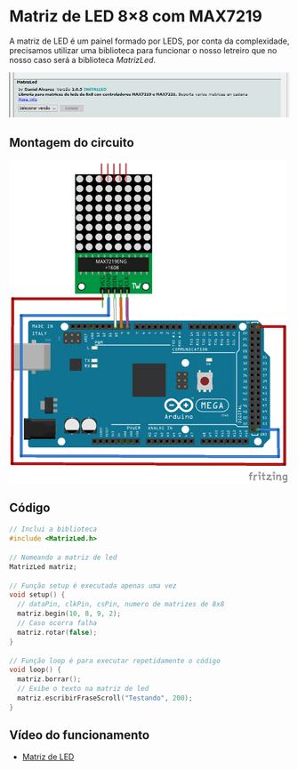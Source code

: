 # Matriz de LED 8×8 com MAX7219

A matriz de LED é um painel formado por LEDS, por conta da complexidade, precisamos utilizar uma biblioteca para funcionar o nosso letreiro que no nosso caso será a biblioteca *MatrizLed*.

<img src= "libsmatriz.png" alt = "Circuito matriz" width = "700" />

## Montagem do circuito

<img src = "matriz.png" alt = "Circuito matriz" width = 500 />

## Código

```C
// Inclui a biblioteca
#include <MatrizLed.h>

// Nomeando a matriz de led
MatrizLed matriz;

// Função setup é executada apenas uma vez
void setup() {
  // dataPin, clkPin, csPin, numero de matrizes de 8x8
  matriz.begin(10, 8, 9, 2); 
  // Caso ocorra falha
  matriz.rotar(false); 
}

// Função loop é para executar repetidamente o código
void loop() {
  matriz.borrar();
  // Exibe o texto na matriz de led
  matriz.escribirFraseScroll("Testando", 200); 
}
```

## Vídeo do funcionamento 
- [Matriz de LED](https://youtu.be/okbFl04yyuc)
